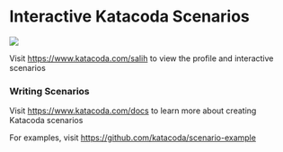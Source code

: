 # Interactive Katacoda Scenarios

[![](http://shields.katacoda.com/katacoda/salih/count.svg)](https://www.katacoda.com/salih "Get your profile on Katacoda.com")

Visit https://www.katacoda.com/salih to view the profile and interactive scenarios

### Writing Scenarios
Visit https://www.katacoda.com/docs to learn more about creating Katacoda scenarios

For examples, visit https://github.com/katacoda/scenario-example
